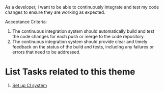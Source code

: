 As a developer, I want to be able to continuously integrate and test my code changes to ensure they are working as expected.

Acceptance Criteria:
1. The continuous integration system should automatically build and test the code changes for each push or merge to the code repository.
2. The continuous integration system should provide clear and timely feedback on the status of the build and tests, including any failures or errors that need to be addressed.

# List Tasks related to this theme
1. [Set up CI system](https://github.com/Chrissquared31/mywebclass-agile-docs/blob/156b99db7b3c854d3b3f7ebc6ab0627f81527e15/documentation/theme_1/initiatives/Epic/User%20Stories/Tasks/Set%20up%20CI%20system.md)

